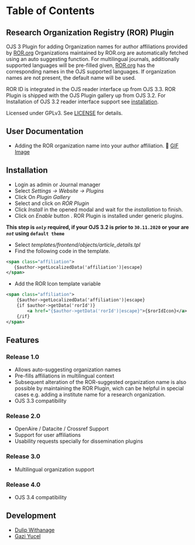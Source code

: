 # Table of Contents

## Research Organization Registry (ROR) Plugin

OJS 3 Plugin for adding Organization names for author affiliations provided by [ROR.org](https://ror.org/)
Organizations maintained by ROR.org are automatically fetched using an auto suggesting function.
For multilingual journals, additionally supported languages will be pre-filled given, [ROR.org](https://ror.org/) has the corresponding names in the OJS supported languages.
If organization names are not present, the default name will be used.

ROR ID is integrated in the OJS reader interface up from OJS 3.3.
ROR Plugin is shipped with the OJS Plugin gallery up from OJS 3.2. For Installation of OJS 3.2 reader interface support see [installation](#Installation).

Licensed under GPLv3. See [LICENSE](LICENSE) for details.

## User Documentation

* Adding the ROR organization name into your author affiliation. :movie_camera: [GIF Image](docs/ror-lookup-ojs-3-4-0.gif)

## Installation

* Login as admin or Journal manager
* Select _Settings -> Website -> Plugins_
* Click On _Plugin Gallery_
* Select and click on _ROR Plugin_
* Click _Install_ in the opened modal and wait for the _installation_ to finish.
* Click on _Enable_ button . ROR Plugin is installed under generic plugins.

**This step is _`only`_ required, if your OJS 3.2 is prior to `30.11.2020` or your are _`not`_ using `default theme`**

 * Select _templates/frontend/objects/article_details.tpl_
 * Find the following code in the template.
 ```xml
<span class="affiliation">
    {$author->getLocalizedData('affiliation')|escape}
</span>
```
* Add the ROR Icon template variable
```xml
<span class="affiliation">
    {$author->getLocalizedData('affiliation')|escape}
    {if $author->getData('rorId')}
        <a href="{$author->getData('rorId')|escape}">{$rorIdIcon}</a>
    {/if}
</span>
```

## Features

### Release 1.0

* Allows auto-suggesting organization names
* Pre-fills affiliations in multilingual context
* Subsequent alteration of the ROR-suggested organization name is also possible by maintaining the ROR Plugin, wich can be helpful in special cases e.g. adding a institute name for a research organization.
* OJS 3.3 compatibility

### Release 2.0

* OpenAire / Datacite / Crossref Support
* Support for user affiliations
* Usability requests specially for dissemination plugins

### Release 3.0

* Multilingual organization support

### Release 4.0

* OJS 3.4 compatibility

## Development

* [Dulip Withanage](https://www.github.com/withanage)
* [Gazi Yucel](https://www.github.com/GaziYucel)
